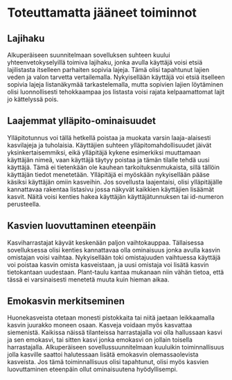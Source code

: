 # Toteuttamatta jääneet toiminnot


## Lajihaku

Alkuperäiseen suunnitelmaan sovelluksen suhteen kuului yhteenvetokyselyillä toimiva lajihaku, jonka avulla käyttäjä voisi etsiä lajilistasta itselleen parhaiten sopivia lajeja. Tämä olisi tapahtunut lajien veden ja valon tarvetta vertailemalla. Nykyisellään käyttäjä voi etsiä itselleen sopivia lajeja listanäkymää tarkastelemalla, mutta sopivien lajien löytäminen olisi luonnollisesti tehokkaampaa jos listasta voisi rajata kelpaamattomat lajit jo kättelyssä pois.


## Laajemmat ylläpito-ominaisuudet

Ylläpitotunnus voi tällä hetkellä poistaa ja muokata varsin laaja-alaisesti kasvilajeja ja tuholaisia. Käyttäjien suhteen ylläpitomahdollisuudet jäivät yksinkertaisemmiksi, eikä ylläpitäjä kykene esimerkiksi muuttamaan käyttäjän nimeä, vaan käyttäjä täytyy poistaa ja tämän tilalle tehdä uusi käyttäjä. Tämä ei tietenkään ole kauhean tarkoituksenmukaista, sillä tällöin käyttäjän tiedot menetetään. Ylläpitäjä ei myöskään nykyisellään pääse käsiksi käyttäjän omiin kasveihin. Jos sovellusta laajentaisi, olisi ylläpitäjälle kannattavaa rakentaa listasivu jossa näkyvät kaikkien käyttäjien lisäämät kasvit. Näitä voisi kenties hakea käyttäjän käyttäjätunnuksen tai id-numeron perusteella.


## Kasvien luovuttaminen eteenpäin

Kasviharrastajat käyvät keskenään paljon vaihtokauppaa. Tällaisessa sovelluksessa olisi kenties kannattavaa olla ominaisuus jonka avulla kasvin omistajan voisi vaihtaa. Nykyisellään toki omistajuuden vaihtuessa käyttäjä voi poistaa kasvin omista kasveistaan, ja uusi omistaja voi lisätä kasvin tietokantaan uudestaan. Plant-taulu kantaa mukanaan niin vähän tietoa, että tässä ei varsinaisesti menetetä muuta kuin hieman aikaa.

## Emokasvin merkitseminen

Huonekasveista otetaan monesti pistokkaita tai niitä jaetaan leikkaamalla kasvin juurakko moneen osaan. Kasveja voidaan myös kasvattaa siemenistä. Kaikissa näissä tilanteissa harrastajalla voi olla hallussaan kasvi ja sen emokasvi, tai sitten kasvi jonka emokasvi on jollain toisella harrastajalla. Alkuperäiseen sovellussuunnitelmaan kuuluikin toiminnallisuus jolla kasville saattoi halutessaan lisätä emokasvin olemassaolevista kasveista. Jos tämä toiminnallisuus olisi tapahtunut, olisi myös kasvien luovuttaminen eteenpäin ollut ominaisuutena hyödyllisempi.